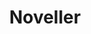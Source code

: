 ---
title: "Noveller"
summary: "Noveller is the solo project of Los Angeles-based guitarist and filmmaker Sarah Lipstate. She has performed in Rhys Chatham’s Guitar Army, and as a member of Glenn Branca’s 100 guitar ensemble. In March 2008, Lipstate joined Brooklyn art-rock outfit Parts & Labor as their guitarist. She contributed to the band’s critically-acclaimed release Receivers and completed several U.S. and European tours before leaving the band in July 2009. Noveller has toured supporting Xiu Xiu, the Jesus Lizard, Man Forever, and Emeralds. Lipstate is currently working with Carla Bozulich on an improvised duo release for No Fun Productions. In 2008, Lipstate performed as part of the Underground at the Abrons performance series at the Abrons Arts Center on the Lower East Side of Manhattan. That December, she played at the Un Son Par Là, Music of Today festival in Nîmes, France. In March 2009, she performed in the revival of Rhys Chatham and Karole Armitage’s “Drastic-Classicism” as part of the Think Punk! program at The Kitchen in NYC. Following that performance, she joined Rhys Chatham and his cast of guitar-allstars at the Metropolitan Museum of Art for a performance of his minimalist punk classic “Guitar Trio”. Along with 199 other guitar players, Lipstate performed in Chatham’s “A Crimson Grail” for 200 guitars which debuted at Lincoln Center’s Damrosch Park in August 2009. That October, the Manhattan New Music Project and the X Initiative co-presented a performance on the rooftop of the X Initiative where Lipstate debuted a new hand-painted 16mm film loop during a live set. In November, Lipstate performed with musician/choreographer Nancy Garcia in the premiere of Garcia’s program “Be The Climb” at The Kitchen, and opened several dates for the Jesus Lizard on their European and U.S. reunion tour. Lipstate debuted her improvised guitar duo with Carla Bozulich at NYC’s The Stone in February of this year. In March 2010, Noveller toured the U.S. supporting Xiu Xiu. No Fun Productions released her debut LP Paint on the Shadows in April 2009. Following the release, Lipstate performed at No Fun Fest at the Music Hall of Williamsburg in Brooklyn. The following September, the label released her full-length CD, Red Rainbows, and Lipstate performed at No Fun Fest Sweden in Stockholm. Also in 2009, she released a split LP with Aidan Baker on the Canadian label Divorce Records. Her latest release, Desert Fires, is available on CD via Lipstate’s own imprint, Saffron Recordings. Her short films screened at the SXSW film festival in both 2006 and 2007, and earned Lipstate the “Diamond in the Rough Cut” award for exceptional emerging filmmaker at Cinematexas 2006. Her short, Memory Scars, screened at the Reel Venus Film Festival at Anthology Film Archives in NYC in October 2008. She debuted a new short film, Interior Variations, at the New Museum in NYC as part of No Fun: Infinite Sound and Image in May.The film also screened at the 12th Kyoto International Student Film & Video Festival in Japan in November. Lipstate’s short film works were showcased in the Women of NY Cinema screening as part of the 2009 NY Eye + Ear Festival at the 92Y Tribeca. Interior Variations was presented as part of the ‘New York Avant Cinema Series’ at the 23rd Singapore International Film Festival in Singapore in April 2010. She has previously performed as a member of Cold Cave, Parts & Labor, One Umbrella and Sands. Lipstate received a BS in Radio-Television-Film at the University of Texas at Austin in December 2006."
image: "noveller.jpg"
apple_music_artist_url: "https://music.apple.com/gb/artist/noveller/325642948"
---